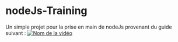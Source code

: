 # nodeJs-Training
Un simple projet pour la prise en main de nodeJs provenant du guide suivant : 
[![Nom de la vidéo](https://img.youtube.com/vi/0PA69L88HeI/0.jpg)](https://www.youtube.com/watch?v=0PA69L88HeI&list=PLjwdMgw5TTLV7VsXd9NOeq39soYXORezN)
